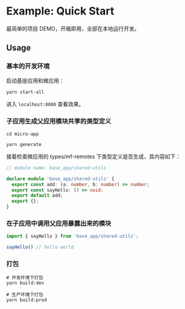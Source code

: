 # Example: Quick Start

最简单的项目 DEMO，开箱即用，全部在本地运行开发。

## Usage

### 基本的开发环境

启动基座应用和微应用：

```shell
yarn start-all
```

进入 `localhost:8080` 查看效果。

### 子应用生成父应用模块共享的类型定义

```shell
cd micro-app

yarn generate
```

接着检查微应用的 types/mf-remotes 下类型定义是否生成，其内容如下：

```typescript
// module name: base_app/shared-utils

declare module 'base_app/shared-utils' {
  export const add: (a: number, b: number) => number;
  export const sayHello: () => void;
  export default add;
  export {};
}
```

### 在子应用中调用父应用暴露出来的模块

```typescript
import { sayHello } from 'base_app/shared-utils';

sayHello() // hello world
```

### 打包

```shell
# 开发环境下打包
yarn build:dev

# 生产环境下打包
yarn build:prod
```
